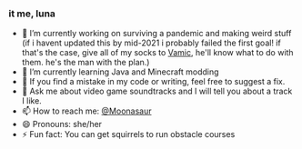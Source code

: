 ### it me, luna

- 🔭 I’m currently working on surviving a pandemic and making weird stuff (if i havent updated this by mid-2021 i probably failed the first goal! if that's the case, give all of my socks to [Vamic](https://github.com/Vamic), he'll know what to do with them. he's the man with the plan.)
- 🌱 I’m currently learning Java and Minecraft modding
- 🤔 If you find a mistake in my code or writing, feel free to suggest a fix.
- 💬 Ask me about video game soundtracks and I will tell you about a track I like.
- 📫 How to reach me: [@Moonasaur](https://twitter.com/Moonasaur)
- 😄 Pronouns: she/her
- ⚡ Fun fact: You can get squirrels to run obstacle courses
